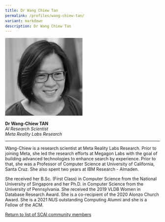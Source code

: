 ```yaml
---
title: Dr Wang Chiew Tan
permalink: /profiles/wang-chiew-tan/
variant: markdown
description: Dr Wang Chiew Tan
---
```

<div style="width:50%"><img src="/images/People/wang_chiew_tan.jpeg" alt="Dr Wang-Chiew Tan"></div>

**Dr Wang-Chiew TAN**<br>*AI Research Scientist*<br>*Meta Reality Labs Research*<br>

---

Wang-Chiew is a research scientist at Meta Reality Labs Research. Prior to joining Meta, she led the research efforts at Megagon Labs with the goal of building advanced technologies to enhance search by experience. Prior to that, she was a Professor of Computer Science at University of California, Santa Cruz. She also spent two years at IBM Research - Almaden. 

She received her B.Sc. (First Class) in Computer Science from the National University of Singapore and her Ph.D. in Computer Science from the University of Pennsylvania. She received the 2019 VLDB Women in Database Research Award. She is a co-recipient of the 2020 Alonzo Church Award. She is a 2021 NUS outstanding Computing Alumni and she is a Fellow of the ACM.

[Return to list of SCAI community members](/community)